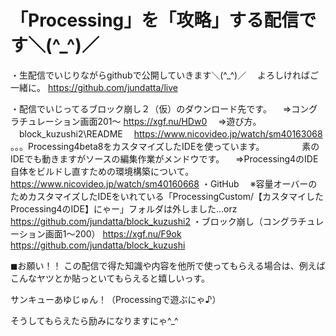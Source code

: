 # 「Processing」を「攻略」する配信です＼(^_^)／

・生配信でいじりながらgithubで公開していきます＼(^_^)／
　よろしければご一緒に。
https://github.com/jundatta/live

・配信でいじってるブロック崩し２（仮）のダウンロード先です。
　⇒コングラチュレーション画面201～
https://xgf.nu/HDw0
　⇒遊び方。
　block_kuzushi2\README
　https://www.nicovideo.jp/watch/sm40163068
　。。。Processing4beta8をカスタマイズしたIDEを使っています。
　　　　素のIDEでも動きますがソースの編集作業がメンドウです。
　⇒Processing4のIDE自体をビルドし直すための環境構築について。
　https://www.nicovideo.jp/watch/sm40160668
・GitHub
　※容量オーバーのためカスタマイズしたIDEをいれている「ProcessingCustom/【カスタマイしたProcessing4のIDE】にゃー」フォルダは外しました...orz
https://github.com/jundatta/block_kuzushi2
・ブロック崩し（コングラチュレーション画面1～200）
https://xgf.nu/F9ok
https://github.com/jundatta/block_kuzushi

◼お願い！！
この配信で得た知識や内容を他所で使ってもらえる場合は、例えばこんなヤツとか貼っといてもらえると嬉しいっす。

サンキューあゆじゅん！（Processingで遊ぶにゃ♪）

そうしてもらえたら励みになりますにゃ^_^